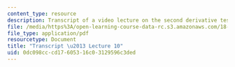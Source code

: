 ```yaml
---
content_type: resource
description: Transcript of a video lecture on the second derivative test.
file: /media/https%3A/open-learning-course-data-rc.s3.amazonaws.com/18-02-multivariable-calculus-fall-2007/0dc098cccd17605316c03129596c3ded_18_022007L10.pdf
file_type: application/pdf
resourcetype: Document
title: "Transcript \u2013 Lecture 10"
uid: 0dc098cc-cd17-6053-16c0-3129596c3ded
---
```

